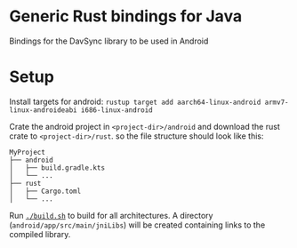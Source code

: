 # Generic Rust bindings for Java

Bindings for the DavSync library to be used in Android

# Setup

Install targets for android:
`rustup target add aarch64-linux-android armv7-linux-androideabi i686-linux-android`

Crate the android project in `<project-dir>/android` and download the rust crate to `<project-dir>/rust`.
so the file structure should look like this:
```
MyProject
├── android
│   ├── build.gradle.kts
│   └── ...
├── rust
│   ├── Cargo.toml
│   └── ...
```

Run [`./build.sh`](./build.sh) to build for all architectures.
A directory (`android/app/src/main/jniLibs`) will be created containing links to the compiled library.
